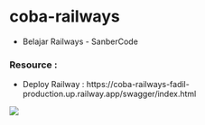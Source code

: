 # coba-railways

<ul>
<li>Belajar Railways - SanberCode</li>
</ul>

### Resource :
<ul>
<li>Deploy Railway : https://coba-railways-fadil-production.up.railway.app/swagger/index.html</li>
</ul>

<img src="documentation/output.jpg">